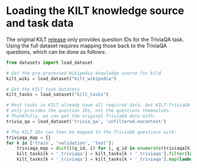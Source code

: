 # Loading the KILT knowledge source and task data

The original KILT [release](https://github.com/facebookresearch/KILT) only provides question IDs for the TriviaQA task. Using the full dataset requires mapping those back to the TriviaQA questions, which can be done as follows: 

```python
from datasets import load_dataset

# Get the pre-processed Wikipedia knowledge source for kild
kilt_wiki = load_dataset("kilt_wikipedia")

# Get the KILT task datasets
kilt_tasks = load_sataset("kilt_tasks")

# Most tasks in KILT already have all required data, but KILT-TriviaQA
# only provides the question IDs, not the questions themselves.
# Thankfully, we can get the original TriviaQA data with:
trivia_qa = load_dataset('trivia_qa', 'unfiltered.nocontext')

# The KILT IDs can then be mapped to the TriviaQA questions with:
triviaqa_map = {}
for k in ['train', 'validation', 'test']:
    triviaqa_map = dict([(q_id, i) for i, q_id in enumerate(triviaqa[k]['question_id'])])
    kilt_tasks[k + '_triviaqa'] = kilt_tasks[k + '_triviaqa'].filter(lambda x: x['id'] in triviaqa_map)
    kilt_tasks[k + '_triviaqa'] = kilt_tasks[k + '_triviaqa'].map(lambda x: {'input': triviaqa[k][triviaqa_map[x['id']]]['question']})
```
